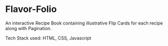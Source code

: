 # Flavor-Folio
An interactive Recipe Book containing illustrative Flip Cards for each recipe along with Pagination. 

Tech Stack used: HTML, CSS, Javascript
